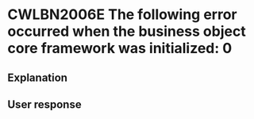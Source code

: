 # CWLBN2006E The following error occurred when the business object core framework was initialized: 0

## Explanation

## User response